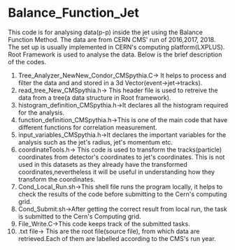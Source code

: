 # Balance_Function_Jet
This code is for analysing data(p-p) inside the jet using the Balance Function Method. The data are from CERN CMS' run of 2016,2017, 2018.
The set up is usually implemented in CERN's computing platform(LXPLUS). Root Framework is used to analyse the data.
Below is the brief description of the codes.
1) Tree_Analyzer_NewNew_Condor_CMSpythia.C-> It helps to process  and  filter  the data and and stored in a 3d Vector(event->jet->tracks).
2) read_tree_New_CMSpythia.h-> This header file is used to retreive the data from a tree(a data structure in Root framework).
3) histogram_definition_CMSpythia.h->It declares all the histogram required for the analysis.
4) function_definition_CMSpythia.h->This is one of the main code that have different functions for correlation measurement.
5) input_variables_CMSpythia.h->It declares the important variables for the analysis such as the jet's radius, jet's momentum etc.
6) coordinateTools.h-> This code is used to transform the tracks(particle) coordinates from detector's coordinates to jet's coordinates. This is not used in this datasets as they already have the transformed coordinates,nevertheless it will be useful in understanding how they transform the coordinates.
7) Cond_Local_Run.sh->This shell file runs the program locally, it helps to check the results of the code before submitting to the Cern's computing grid.
8) Cond_Submit.sh->After getting the correct result from local run, the task is submitted to the Cern's Computing grid.
9) File_Write.C->This code keeps track of the submitted tasks.
10) .txt file-> This are the root file(source file), from which data are retrieved.Each of them are labelled according to the CMS's run year.


